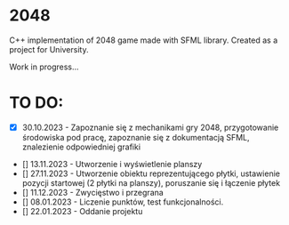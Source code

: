 # 2048
C++ implementation of 2048 game made with SFML library.
Created as a project for University.

Work in progress...
# TO DO:
- [x] 30.10.2023 - Zapoznanie się z mechanikami gry 2048, przygotowanie środowiska pod pracę, zapoznanie się z dokumentacją SFML, znalezienie odpowiedniej grafiki
- [] 13.11.2023 - Utworzenie i wyświetlenie planszy
- [] 27.11.2023 - Utworzenie obiektu reprezentującego płytki, ustawienie pozycji startowej (2 płytki na planszy), poruszanie się i łączenie płytek
- [] 11.12.2023 - Zwycięstwo i przegrana
- [] 08.01.2023 - Liczenie punktów, test funkcjonalności.
- [] 22.01.2023 - Oddanie projektu
